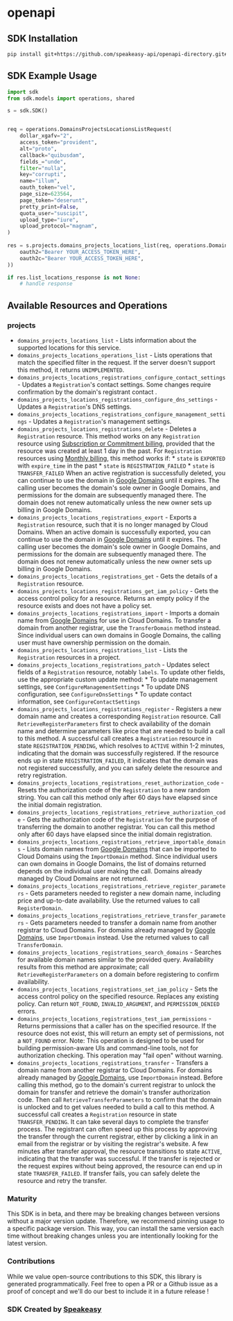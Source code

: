 # openapi

<!-- Start SDK Installation -->
## SDK Installation

```bash
pip install git+https://github.com/speakeasy-api/openapi-directory.git#subdirectory=SDKs/googleapis.com/domains/v1/python
```
<!-- End SDK Installation -->

## SDK Example Usage
<!-- Start SDK Example Usage -->
```python
import sdk
from sdk.models import operations, shared

s = sdk.SDK()


req = operations.DomainsProjectsLocationsListRequest(
    dollar_xgafv="2",
    access_token="provident",
    alt="proto",
    callback="quibusdam",
    fields_="unde",
    filter="nulla",
    key="corrupti",
    name="illum",
    oauth_token="vel",
    page_size=623564,
    page_token="deserunt",
    pretty_print=False,
    quota_user="suscipit",
    upload_type="iure",
    upload_protocol="magnam",
)
    
res = s.projects.domains_projects_locations_list(req, operations.DomainsProjectsLocationsListSecurity(
    oauth2="Bearer YOUR_ACCESS_TOKEN_HERE",
    oauth2c="Bearer YOUR_ACCESS_TOKEN_HERE",
))

if res.list_locations_response is not None:
    # handle response
```
<!-- End SDK Example Usage -->

<!-- Start SDK Available Operations -->
## Available Resources and Operations


### projects

* `domains_projects_locations_list` - Lists information about the supported locations for this service.
* `domains_projects_locations_operations_list` - Lists operations that match the specified filter in the request. If the server doesn't support this method, it returns `UNIMPLEMENTED`.
* `domains_projects_locations_registrations_configure_contact_settings` - Updates a `Registration`'s contact settings. Some changes require confirmation by the domain's registrant contact .
* `domains_projects_locations_registrations_configure_dns_settings` - Updates a `Registration`'s DNS settings.
* `domains_projects_locations_registrations_configure_management_settings` - Updates a `Registration`'s management settings.
* `domains_projects_locations_registrations_delete` - Deletes a `Registration` resource. This method works on any `Registration` resource using [Subscription or Commitment billing](/domains/pricing#billing-models), provided that the resource was created at least 1 day in the past. For `Registration` resources using [Monthly billing](/domains/pricing#billing-models), this method works if: * `state` is `EXPORTED` with `expire_time` in the past * `state` is `REGISTRATION_FAILED` * `state` is `TRANSFER_FAILED` When an active registration is successfully deleted, you can continue to use the domain in [Google Domains](https://domains.google/) until it expires. The calling user becomes the domain's sole owner in Google Domains, and permissions for the domain are subsequently managed there. The domain does not renew automatically unless the new owner sets up billing in Google Domains.
* `domains_projects_locations_registrations_export` - Exports a `Registration` resource, such that it is no longer managed by Cloud Domains. When an active domain is successfully exported, you can continue to use the domain in [Google Domains](https://domains.google/) until it expires. The calling user becomes the domain's sole owner in Google Domains, and permissions for the domain are subsequently managed there. The domain does not renew automatically unless the new owner sets up billing in Google Domains.
* `domains_projects_locations_registrations_get` - Gets the details of a `Registration` resource.
* `domains_projects_locations_registrations_get_iam_policy` - Gets the access control policy for a resource. Returns an empty policy if the resource exists and does not have a policy set.
* `domains_projects_locations_registrations_import` - Imports a domain name from [Google Domains](https://domains.google/) for use in Cloud Domains. To transfer a domain from another registrar, use the `TransferDomain` method instead. Since individual users can own domains in Google Domains, the calling user must have ownership permission on the domain.
* `domains_projects_locations_registrations_list` - Lists the `Registration` resources in a project.
* `domains_projects_locations_registrations_patch` - Updates select fields of a `Registration` resource, notably `labels`. To update other fields, use the appropriate custom update method: * To update management settings, see `ConfigureManagementSettings` * To update DNS configuration, see `ConfigureDnsSettings` * To update contact information, see `ConfigureContactSettings`
* `domains_projects_locations_registrations_register` - Registers a new domain name and creates a corresponding `Registration` resource. Call `RetrieveRegisterParameters` first to check availability of the domain name and determine parameters like price that are needed to build a call to this method. A successful call creates a `Registration` resource in state `REGISTRATION_PENDING`, which resolves to `ACTIVE` within 1-2 minutes, indicating that the domain was successfully registered. If the resource ends up in state `REGISTRATION_FAILED`, it indicates that the domain was not registered successfully, and you can safely delete the resource and retry registration.
* `domains_projects_locations_registrations_reset_authorization_code` - Resets the authorization code of the `Registration` to a new random string. You can call this method only after 60 days have elapsed since the initial domain registration.
* `domains_projects_locations_registrations_retrieve_authorization_code` - Gets the authorization code of the `Registration` for the purpose of transferring the domain to another registrar. You can call this method only after 60 days have elapsed since the initial domain registration.
* `domains_projects_locations_registrations_retrieve_importable_domains` - Lists domain names from [Google Domains](https://domains.google/) that can be imported to Cloud Domains using the `ImportDomain` method. Since individual users can own domains in Google Domains, the list of domains returned depends on the individual user making the call. Domains already managed by Cloud Domains are not returned.
* `domains_projects_locations_registrations_retrieve_register_parameters` - Gets parameters needed to register a new domain name, including price and up-to-date availability. Use the returned values to call `RegisterDomain`.
* `domains_projects_locations_registrations_retrieve_transfer_parameters` - Gets parameters needed to transfer a domain name from another registrar to Cloud Domains. For domains already managed by [Google Domains](https://domains.google/), use `ImportDomain` instead. Use the returned values to call `TransferDomain`.
* `domains_projects_locations_registrations_search_domains` - Searches for available domain names similar to the provided query. Availability results from this method are approximate; call `RetrieveRegisterParameters` on a domain before registering to confirm availability.
* `domains_projects_locations_registrations_set_iam_policy` - Sets the access control policy on the specified resource. Replaces any existing policy. Can return `NOT_FOUND`, `INVALID_ARGUMENT`, and `PERMISSION_DENIED` errors.
* `domains_projects_locations_registrations_test_iam_permissions` - Returns permissions that a caller has on the specified resource. If the resource does not exist, this will return an empty set of permissions, not a `NOT_FOUND` error. Note: This operation is designed to be used for building permission-aware UIs and command-line tools, not for authorization checking. This operation may "fail open" without warning.
* `domains_projects_locations_registrations_transfer` - Transfers a domain name from another registrar to Cloud Domains. For domains already managed by [Google Domains](https://domains.google/), use `ImportDomain` instead. Before calling this method, go to the domain's current registrar to unlock the domain for transfer and retrieve the domain's transfer authorization code. Then call `RetrieveTransferParameters` to confirm that the domain is unlocked and to get values needed to build a call to this method. A successful call creates a `Registration` resource in state `TRANSFER_PENDING`. It can take several days to complete the transfer process. The registrant can often speed up this process by approving the transfer through the current registrar, either by clicking a link in an email from the registrar or by visiting the registrar's website. A few minutes after transfer approval, the resource transitions to state `ACTIVE`, indicating that the transfer was successful. If the transfer is rejected or the request expires without being approved, the resource can end up in state `TRANSFER_FAILED`. If transfer fails, you can safely delete the resource and retry the transfer.
<!-- End SDK Available Operations -->

### Maturity

This SDK is in beta, and there may be breaking changes between versions without a major version update. Therefore, we recommend pinning usage
to a specific package version. This way, you can install the same version each time without breaking changes unless you are intentionally
looking for the latest version.

### Contributions

While we value open-source contributions to this SDK, this library is generated programmatically.
Feel free to open a PR or a Github issue as a proof of concept and we'll do our best to include it in a future release !

### SDK Created by [Speakeasy](https://docs.speakeasyapi.dev/docs/using-speakeasy/client-sdks)
